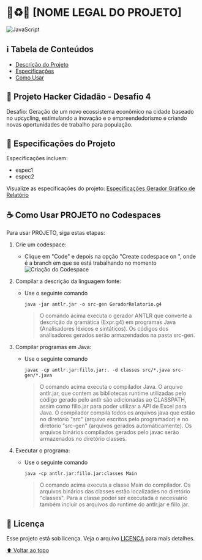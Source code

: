 # 🚮♻️🤖 [NOME LEGAL DO PROJETO]

![JavaScript](https://img.shields.io/badge/JavaScript-F7DF1E?style=for-the-badge&logo=JavaScript&logoColor=black)

## ℹ Tabela de Conteúdos
- [Descrição do Projeto](#dart-projeto-da-cadeira-de-compiladores-20222)
- [Especificações](#-especificações-do-projeto)
- [Como Usar](#-como-usar-a-dsl-no-codespaces)

## :dart: Projeto Hacker Cidadão - Desafio 4

Desafio: Geração de um novo ecossistema econômico na cidade baseado no upcycling, estimulando a inovação e o empreendedorismo e criando novas oportunidades de trabalho para população.

## 📃 Especificações do Projeto

Especificações incluem:
- espec1
- espec2

Visualize as especificações do projeto: [Especificações Gerador Gráfico de Relatório](especificacoes)

## ☕ Como Usar PROJETO no Codespaces

Para usar PROJETO, siga estas etapas:

1. Crie um codespace:
    * Clique em "Code" e depois na opção "Create codespace on <branch>", onde <branch> é a branch em que se está trabalhando no momento </br>
    ![Criação do Codespace](images/criar-codespace.png)
1. Compilar a descrição da linguagem fonte:
    * Use o seguinte comando
      ```shell
      java -jar antlr.jar -o src-gen GeradorRelatorio.g4
      ```
      > O comando acima executa o gerador ANTLR que converte a descrição da gramática (Expr.g4) em programas Java (Analisadores léxicos e sintáticos). Os códigos dos analisadores gerados serão armazendados na pasta src-gen.
1. Compilar programas em Java:
   * Use o seguinte comando
      ```shell
      javac -cp antlr.jar:fillo.jar:. -d classes src/*.java src-gen/*.java
      ```
      > O comando acima executa o compilador Java. O arquivo antlr.jar, que contem as bibliotecas runtime utilizadas pelo código gerado pelo antlr são adicionadas ao CLASSPATH, assim como fillo.jar para poder utilizar a API de Excel para Java. O compilador compila todos os arquivos java que estão no diretório "src" (arquivo escritos pelo programador) e no diretório "src-gen" (arquivos gerados automáticamente). Os arquivos binários compilados gerados pelo javac serão armazenados no diretório classes.

1. Executar o programa:
   * Use o seguinte comando
     ```shell
     java -cp antlr.jar:fillo.jar:classes Main
     ```
     > O comando acima executa a classe Main do compilador. Os arquivos binários das classes estão localizades no diretório "classes". Para a classe poder ser executada é necessário também incluir os arquivos do runtime do antlr.jar e fillo.jar.

## 📝 Licença

Esse projeto está sob licença. Veja o arquivo [LICENÇA](LICENSE) para mais detalhes.

[⬆ Voltar ao topo](#%EF%B8%8F-gerador-gráfico-de-relatório)<br>

